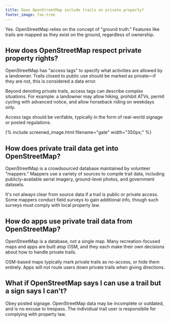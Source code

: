 ```yaml
---
title: Does OpenStreetMap include trails on private property?
footer_image: fan-tree
---
```

Yes. OpenStreetMap relies on the concept of "ground truth." Features like trails are mapped as they exist on the ground, regardless of ownership.

## How does OpenStreetMap respect private property rights?

OpenStreetMap has "access tags" to specify what activities are allowed by a landowner. Trails closed to public use should be marked as private—if they are not, this is considered a data error.

Beyond denoting private trails, access tags can describe complex situations. For example: a landowner may allow hiking, prohibit ATVs, permit cycling with advanced notice, and allow horseback riding on weekdays only.

Access tags should be verifable, typically in the form of real-world signage or posted regulations.

{% include screened_image.html filename="gate" width="350px;" %}

## How does private trail data get into OpenStreetMap?

OpenStreetMap is a crowdsourced database maintained by volunteer "mappers." Mappers use a variety of sources to compile trail data, including publicly-available aerial imagery, ground-level photos, and government datasets.

It's not always clear from source data if a trail is public or private access. Some mappers conduct field surveys to gain additional info, though such surveys must comply with local property law.

## How do apps use private trail data from OpenStreetMap?

OpenStreetMap is a database, not a single map. Many recreation-focused maps and apps are built atop OSM, and they each make their own decisions about how to handle private trails.

OSM-based maps typically mark private trails as no-access, or hide them entirely. Apps will not route users down private trails when giving directions.

## What if OpenStreetMap says I can use a trail but a sign says I can't?

Obey posted signage. OpenStreetMap data may be incomplete or outdated, and is no excuse to trespass. The individiual trail user is responsibile for complying with property law.
